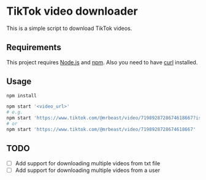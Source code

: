 # TikTok video downloader

This is a simple script to download TikTok videos.

## Requirements

This project requires [Node.js](https://nodejs.org/en/) and [npm](https://www.npmjs.com/).
Also you need to have [curl](https://curl.haxx.se/) installed.

## Usage

```bash
npm install
```

```bash
npm start '<video_url>'
# e.g. 
npm start 'https://www.tiktok.com/@mrbeast/video/7198928728674618667?is_from_webapp=1&sender_device=pc&web_id=7203836903929447942'
# or
npm start 'https://www.tiktok.com/@mrbeast/video/7198928728674618667'
```

## TODO

- [ ] Add support for downloading multiple videos from txt file
- [ ] Add support for downloading multiple videos from a user
